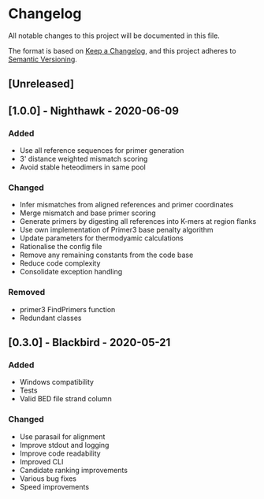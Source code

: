 # Changelog
All notable changes to this project will be documented in this file.

The format is based on [Keep a Changelog](https://keepachangelog.com/en/1.0.0/),
and this project adheres to [Semantic Versioning](https://semver.org/spec/v2.0.0.html).

## [Unreleased]

## [1.0.0] - Nighthawk - 2020-06-09
### Added
- Use all reference sequences for primer generation
- 3' distance weighted mismatch scoring
- Avoid stable heteodimers in same pool

### Changed
- Infer mismatches from aligned references and primer coordinates
- Merge mismatch and base primer scoring
- Generate primers by digesting all references into K-mers at region flanks
- Use own implementation of Primer3 base penalty algorithm
- Update parameters for thermodyamic calculations
- Rationalise the config file
- Remove any remaining constants from the code base
- Reduce code complexity
- Consolidate exception handling

### Removed
- primer3 FindPrimers function
- Redundant classes

## [0.3.0] - Blackbird - 2020-05-21
### Added
- Windows compatibility
- Tests
- Valid BED file strand column

### Changed
- Use parasail for alignment
- Improve stdout and logging
- Improve code readability
- Improved CLI
- Candidate ranking improvements
- Various bug fixes
- Speed improvements










